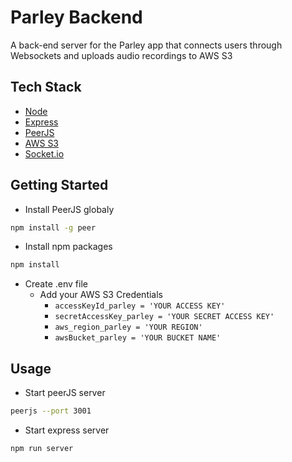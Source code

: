 # Parley Backend
A back-end server for the Parley app that connects users through  Websockets and uploads audio recordings to AWS S3

## Tech Stack

- [Node](https://nodejs.org/en/)
- [Express](https://expressjs.com/)
- [PeerJS](https://peerjs.com/)
- [AWS S3](https://aws.amazon.com/s3/)
- [Socket.io](https://socket.io/)

## Getting Started

* Install PeerJS globaly
``` sh 
npm install -g peer
```
* Install npm packages
``` sh 
npm install
```
* Create .env file
  * Add your AWS S3 Credentials
    * ```accessKeyId_parley = 'YOUR ACCESS KEY' ```
    * ```secretAccessKey_parley = 'YOUR SECRET ACCESS KEY'```
    * ```aws_region_parley = 'YOUR REGION'```
    * ```awsBucket_parley = 'YOUR BUCKET NAME'```
 
## Usage

* Start peerJS server
``` sh 
peerjs --port 3001
```
* Start express server
 ``` sh 
npm run server
```




